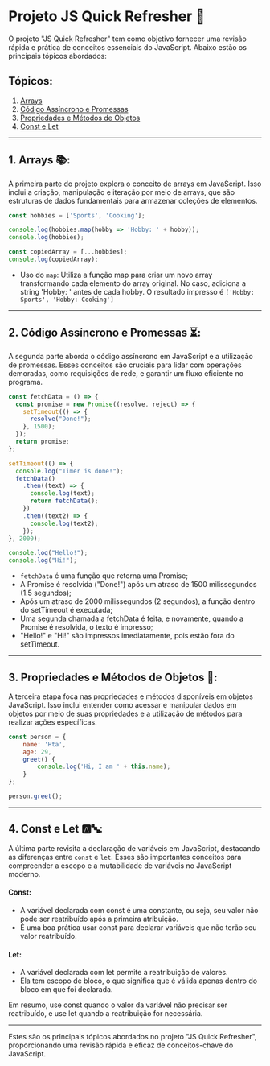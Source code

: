 # Projeto JS Quick Refresher 🚀

O projeto "JS Quick Refresher" tem como objetivo fornecer uma revisão rápida e prática de conceitos essenciais do JavaScript. Abaixo estão os principais tópicos abordados:

## Tópicos:
1. [Arrays](#1-arrays)
2. [Código Assíncrono e Promessas](#2-codigo-assincrono-e-promessas)
3. [Propriedades e Métodos de Objetos](#3-propriedades-e-metodos-de-objetos)
4. [Const e Let](#4-const-e-let)

---

## 1. Arrays 📚:

A primeira parte do projeto explora o conceito de arrays em JavaScript. Isso inclui a criação, manipulação e iteração por meio de arrays, que são estruturas de dados fundamentais para armazenar coleções de elementos.

~~~javascript
const hobbies = ['Sports', 'Cooking'];

console.log(hobbies.map(hobby => 'Hobby: ' + hobby));
console.log(hobbies);

const copiedArray = [...hobbies];
console.log(copiedArray);
~~~

- Uso do `map`: Utiliza a função map para criar um novo array transformando cada elemento do array original. No caso, adiciona a string 'Hobby: ' antes de cada hobby. O resultado impresso é `['Hobby: Sports', 'Hobby: Cooking']`

---

## 2. Código Assíncrono e Promessas ⏳:

A segunda parte aborda o código assíncrono em JavaScript e a utilização de promessas. Esses conceitos são cruciais para lidar com operações demoradas, como requisições de rede, e garantir um fluxo eficiente no programa.

~~~javascript
const fetchData = () => {
  const promise = new Promise((resolve, reject) => {
    setTimeout(() => {
      resolve("Done!");
    }, 1500);
  });
  return promise;
};

setTimeout(() => {
  console.log("Timer is done!");
  fetchData()
    .then((text) => {
      console.log(text);
      return fetchData();
    })
    .then((text2) => {
      console.log(text2);
    });
}, 2000);

console.log("Hello!");
console.log("Hi!");
~~~

- `fetchData` é uma função que retorna uma Promise;
- A Promise é resolvida ("Done!") após um atraso de 1500 milissegundos (1.5 segundos);
- Após um atraso de 2000 milissegundos (2 segundos), a função dentro do setTimeout é executada;
- Uma segunda chamada a fetchData é feita, e novamente, quando a Promise é resolvida, o texto é impresso;
- "Hello!" e "Hi!" são impressos imediatamente, pois estão fora do setTimeout.

---

## 3. Propriedades e Métodos de Objetos 🧔:

A terceira etapa foca nas propriedades e métodos disponíveis em objetos JavaScript. Isso inclui entender como acessar e manipular dados em objetos por meio de suas propriedades e a utilização de métodos para realizar ações específicas.

~~~javascript
const person = {
    name: 'Hta',
    age: 29,
    greet() {
        console.log('Hi, I am ' + this.name);
    }
};

person.greet();
~~~

---

## 4. Const e Let 🅰️🔤:

A última parte revisita a declaração de variáveis em JavaScript, destacando as diferenças entre `const` e `let`. Esses são importantes conceitos para compreender a escopo e a mutabilidade de variáveis no JavaScript moderno.

#### Const:
- A variável declarada com const é uma constante, ou seja, seu valor não pode ser reatribuído após a primeira atribuição.
- É uma boa prática usar const para declarar variáveis que não terão seu valor reatribuído.

#### Let:
- A variável declarada com let permite a reatribuição de valores.
- Ela tem escopo de bloco, o que significa que é válida apenas dentro do bloco em que foi declarada.

Em resumo, use const quando o valor da variável não precisar ser reatribuído, e use let quando a reatribuição for necessária.

---

Estes são os principais tópicos abordados no projeto "JS Quick Refresher", proporcionando uma revisão rápida e eficaz de conceitos-chave do JavaScript.

